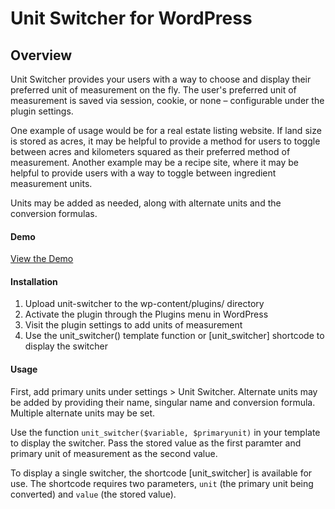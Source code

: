 # Unit Switcher for WordPress


## Overview

Unit Switcher provides your users with a way to choose and display their preferred unit of measurement on the fly. The user's preferred unit of measurement is saved via session, cookie, or none – configurable under the plugin settings. 

One example of usage would be for a real estate listing website. If land size is stored as acres, it may be helpful to provide a method for users to toggle between acres and kilometers squared as their preferred method of measurement. Another example may be a recipe site, where it may be helpful to provide users with a way to toggle between ingredient measurement units.

Units may be added as needed, along with alternate units and the conversion formulas.


#### Demo 
[View the Demo](http://unitswitcher.com)


#### Installation 
1. Upload unit-switcher to the wp-content/plugins/ directory
2. Activate the plugin through the Plugins menu in WordPress
3. Visit the plugin settings to add units of measurement
4. Use the unit_switcher() template function or [unit_switcher] shortcode to display the switcher


#### Usage
First, add primary units under settings > Unit Switcher. Alternate units may be added by providing their name, singular name and conversion formula. Multiple alternate units may be set.

Use the function `unit_switcher($variable, $primaryunit)` in your template to display the switcher. Pass the stored value as the first paramter and primary unit of measurement as the second value.

To display a single switcher, the shortcode [unit_switcher] is available for use. The shortcode requires two parameters, `unit` (the primary unit being converted) and `value` (the stored value).
